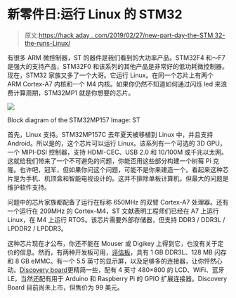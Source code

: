 # 新零件日:运行 Linux 的 STM32

> 原文:[https://hack aday . com/2019/02/27/new-part-day-the-STM 32-the-runs-Linux/](https://hackaday.com/2019/02/27/new-part-day-the-stm32-that-runs-linux/)

有很多 ARM 微控制器，ST 的器件是我们看到的大功率产品。STM32F4 和～F7 是强大的支持产品，STM32F0 和该系列的其他产品是非常好的低功耗微控制器。现在，STM32 家族又多了一个大哥。它运行 Linux。在同一个芯片上有两个 ARM Cortex-A7 内核和一个 M4 内核。如果你仍然不知道如何通过闪烁 led 来浪费计算周期，STM32MP1 就是你想要的芯片。

[![](../Images/5027565a76bb92c5b573afbc93e91dd7.png)](https://hackaday.com/wp-content/uploads/2019/02/bd_stm32mp157.jpg)

Block diagram of the STM32MP157 Image: ST

首先，Linux 支持。STM32MP157C 去年夏天被移植到 Linux 中，并且支持 Android。所以是的，这个芯片可以运行 Linux。该系列有一个可选的 3D GPU，一个 MIPI-DSI 控制器，支持 HDMI-CEC、USB 2.0 和 10/100M 或千兆以太网。这就给我们带来了一个不可避免的问题，你能否用这些部分构建一个树莓 Pi 克隆。也许吧，冠军，但如果你问这个问题，可能不是你来建造一个。看起来这种芯片是为手机、机顶盒和智能电视设计的。这并不排除单板计算机，但最大的问题是维护软件支持。

问题中的芯片家族都配备了运行在标称 650MHz 的双臂 Cortex-A7 处理器。还有一个运行在 209MHz 的 Cortex-M4，ST 文献表明工程师们已经在 A7 上运行 Linux，在 M4 上运行 RTOS。该芯片需要外部存储器，但支持 DDR3 / DDR3L / LPDDR2 / LPDDR3。

这种芯片现在才公布，你还不能在 Mouser 或 Digikey 上得到它，也没有关于定价的信息。然而，有两种开发板可用，[评估板](https://www.st.com/en/evaluation-tools/stm32mp157a-ev1.html?ecmp=tt10609_gl_link_feb2019)，具有 1 GB DDR3L、128 MB 闪存和 8 GB eMMC。有一个 5.5 英寸的显示屏，以及足够多的连接器，让你怦然心动。[Discovery board](https://www.st.com/en/evaluation-tools/stm32mp157c-dk2.html?ecmp=tt10609_gl_link_feb2019#samplebuy-scroll)更精简一些，配有 4 英寸 480×800 的 LCD、WiFi、蓝牙 LE，当然还配有用于 Arduino 和 Raspberry Pi 的 GPIO 扩展连接器。Discovery Board 目前尚未上市，但售价为 99 美元。